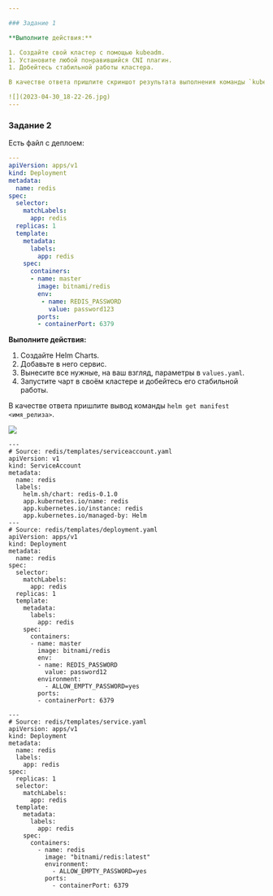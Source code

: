 ```yaml
---

### Задание 1

**Выполните действия:**

1. Создайте свой кластер с помощью kubeadm.
1. Установите любой понравившийся CNI плагин.
1. Добейтесь стабильной работы кластера.

В качестве ответа пришлите скриншот результата выполнения команды `kubectl get po -n kube-system`.

![](2023-04-30_18-22-26.jpg)
---
```


### Задание 2

Есть файл с деплоем:

```yaml
---
apiVersion: apps/v1
kind: Deployment
metadata:
  name: redis
spec:
  selector:
    matchLabels:
      app: redis
  replicas: 1
  template:
    metadata:
      labels:
        app: redis
    spec:
      containers:
      - name: master
        image: bitnami/redis
        env:
         - name: REDIS_PASSWORD
           value: password123
        ports:
        - containerPort: 6379
```
**Выполните действия:**

1. Создайте Helm Charts.
1. Добавьте в него сервис.
1. Вынесите все нужные, на ваш взгляд, параметры в `values.yaml`.
1. Запустите чарт в своём кластере и добейтесь его стабильной работы.

В качестве ответа пришлите вывод команды `helm get manifest <имя_релиза>`.

![](2023-04-29_21-52-17.jpg)

```
---
# Source: redis/templates/serviceaccount.yaml
apiVersion: v1
kind: ServiceAccount
metadata:
  name: redis
  labels:
    helm.sh/chart: redis-0.1.0
    app.kubernetes.io/name: redis
    app.kubernetes.io/instance: redis
    app.kubernetes.io/managed-by: Helm
---
# Source: redis/templates/deployment.yaml
apiVersion: apps/v1
kind: Deployment
metadata:
  name: redis
spec:
  selector:
    matchLabels:
      app: redis
  replicas: 1
  template:
    metadata:
      labels:
        app: redis
    spec:
      containers:
      - name: master
        image: bitnami/redis
        env:
        - name: REDIS_PASSWORD
          value: password12
        environment:
          - ALLOW_EMPTY_PASSWORD=yes           
        ports:
        - containerPort: 6379
        
---
# Source: redis/templates/service.yaml
apiVersion: apps/v1
kind: Deployment
metadata:
  name: redis
  labels:
    app: redis
spec:
  replicas: 1
  selector:
    matchLabels:
      app: redis
  template:
    metadata:
      labels:
        app: redis
    spec:
      containers:
        - name: redis
          image: "bitnami/redis:latest"
          environment:
            - ALLOW_EMPTY_PASSWORD=yes
          ports:
            - containerPort: 6379


```